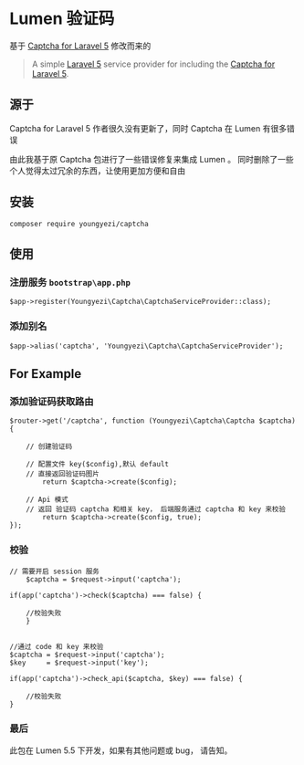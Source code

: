 # Lumen 验证码

基于  [Captcha for Laravel 5](https://github.com/mewebstudio/captcha "Captcha for Laravel 5") 修改而来的


>A simple [Laravel 5](http://www.laravel.com/) service provider for including the [Captcha for Laravel 5](https://github.com/mewebstudio/captcha).

## 源于

Captcha for Laravel 5 作者很久没有更新了，同时 Captcha 在 Lumen 有很多错误

由此我基于原 Captcha 包进行了一些错误修复来集成 Lumen 。 同时删除了一些个人觉得太过冗余的东西，让使用更加方便和自由

## 安装


	composer require youngyezi/captcha

## 使用


### 注册服务 `bootstrap\app.php`

	$app->register(Youngyezi\Captcha\CaptchaServiceProvider::class);


### 添加别名

	$app->alias('captcha', 'Youngyezi\Captcha\CaptchaServiceProvider');


## For Example

### 添加验证码获取路由
	
	
	$router->get('/captcha', function (Youngyezi\Captcha\Captcha $captcha){

		// 创建验证码

		// 配置文件 key($config),默认 default
		// 直接返回验证码图片
	    	return $captcha->create($config);

		// Api 模式
		// 返回 验证码 captcha 和相关 key， 后端服务通过 captcha 和 key 来校验
	    	return $captcha->create($config, true);
	});

### 校验
	
	// 需要开启 session 服务
       	$captcha = $request->input('captcha');
	
	if(app('captcha')->check($captcha) === false) {
   		
		//校验失败
    	}


	//通过 code 和 key 来校验
	$captcha = $request->input('captcha');
	$key     = $request->input('key');
		
	if(app('captcha')->check_api($captcha, $key) === false) {
   		
		//校验失败
   	}

### 最后

此包在 Lumen 5.5 下开发，如果有其他问题或 bug， 请告知。

